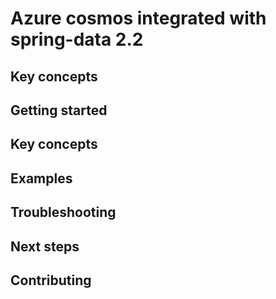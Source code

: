 # Azure cosmos integrated with spring-data 2.2

## Key concepts
## Getting started
## Key concepts
## Examples
## Troubleshooting
## Next steps
## Contributing
